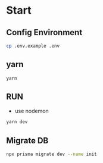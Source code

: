 # Start

## Config Environment

```bash
cp .env.example .env
```

## yarn

```bash
yarn
```

## RUN

- use nodemon

```bash
yarn dev
```

## Migrate DB

```bash
npx prisma migrate dev --name init
```

